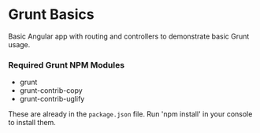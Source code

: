 # Grunt Basics
Basic Angular app with routing and controllers to demonstrate basic Grunt usage.

### Required Grunt NPM Modules

* grunt
* grunt-contrib-copy
* grunt-contrib-uglify

These are already in the ```package.json``` file. Run 'npm install' in your console to install them.
